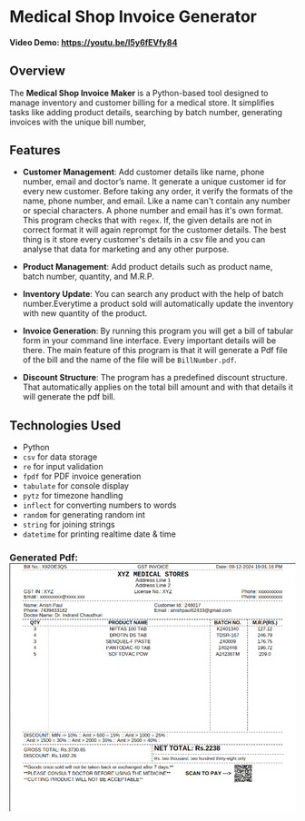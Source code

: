 # Medical Shop Invoice Generator

#### Video Demo: <https://youtu.be/l5y6fEVfy84>


## Overview

The **Medical Shop Invoice Maker** is a Python-based tool designed to manage inventory and customer billing for a medical store. It simplifies tasks like adding product details, searching by batch number, generating invoices with the unique bill number,

## Features

- **Customer Management**: Add customer details like name, phone number, email and doctor’s name. It generate a unique customer id for every new customer. Before taking any order, it verify the formats of the name, phone number, and email. Like a name can't contain any number or special characters. A phone number and email has it's own format. This program checks that with `regex`. If, the given details are not in correct format it will again reprompt for the customer details. The best thing is it store every customer's details in a csv file and you can analyse that data for marketing and any other purpose.

- **Product Management**: Add product details such as product name, batch number, quantity, and M.R.P.

- **Inventory Update**: You can search any product with the help of batch number.Everytime a product sold will automatically update the inventory with new quantity of the product.

- **Invoice Generation**: By running this program you will get a bill of tabular form in your command line interface. Every important details will be there. The main feature of this program is that it will generate a Pdf file of the bill and the name of the file will be `BillNumber.pdf`.

- **Discount Structure**: The program has a predefined discount structure. That automatically applies on the total bill amount and with that details it will generate the pdf bill.


## Technologies Used

- Python
- `csv` for data storage
- `re` for input validation
- `fpdf` for PDF invoice generation
- `tabulate` for console display
- `pytz` for timezone handling
- `inflect` for converting numbers to words
- `random` for generating random int
- `string` for joining strings
- `datetime` for printing realtime date & time


### Generated Pdf: ![Medical Shop Invoice Generator](X92OE3QS.png)